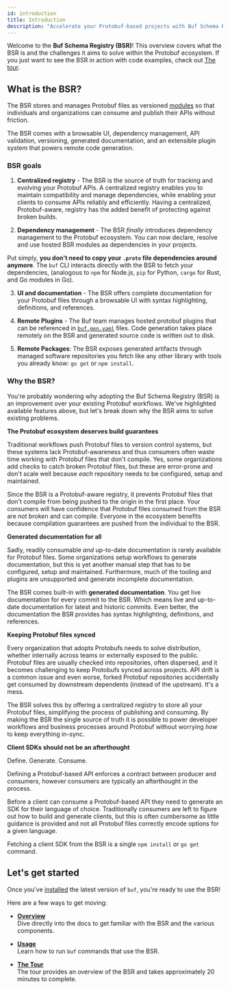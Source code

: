 ```yaml
---
id: introduction
title: Introduction
description: "Accelerate your Protobuf-based projects with Buf Schema Registry - Discover how to leverage this powerful tool to optimize your workflow and unlock new capabilities for your development projects."
---
```


Welcome to the **Buf Schema Registry (BSR)**! This overview covers what the BSR
is and the challenges it aims to solve within the Protobuf ecosystem. If you
just want to see the BSR in action with code examples, check out
[The tour](../tutorials/getting-started-with-buf-cli.md).

## What is the BSR?

The BSR stores and manages Protobuf files as versioned
[modules](overview.mdx#modules) so that individuals and organizations can
consume and publish their APIs without friction.

The BSR comes with a browsable UI, dependency management, API validation,
versioning, generated documentation, and an extensible plugin system that powers
remote code generation.

### BSR goals

1. **Centralized registry** - The BSR is the source of truth for tracking and
   evolving your Protobuf APIs. A centralized registry enables you to maintain
   compatibility and manage dependencies, while enabling your clients to consume
   APIs reliably and efficiently. Having a centralized, Protobuf-aware, registry
   has the added benefit of protecting against broken builds.

2. **Dependency management** - The BSR _finally_ introduces dependency
   management to the Protobuf ecosystem. You can now declare, resolve and use
   hosted BSR modules as dependencies in your projects.

Put simply, **you don't need to copy your `.proto` file dependencies around
anymore**. The `buf` CLI interacts directly with the BSR to fetch your
dependencies, (analogous to `npm` for Node.js, `pip` for Python, `cargo` for
Rust, and Go modules in Go).

3. **UI and documentation** - The BSR offers complete documentation for your
   Protobuf files through a browsable UI with syntax highlighting, definitions,
   and references.

4. **Remote Plugins** - The Buf team manages hosted protobuf plugins that can
   be referenced in [`buf.gen.yaml`][buf-gen-yaml] files. Code generation takes
   place remotely on the BSR and generated source code is written out to disk.

5. **Remote Packages**: The BSR exposes generated artifacts through managed
   software repositories you fetch like any other library with tools you already
   know: `go get` or `npm install`.

### Why the BSR?

You're probably wondering why adopting the Buf Schema Registry (BSR) is an
improvement over your existing Protobuf workflows. We've highlighted available 
features above, but let's break down why the BSR aims to solve existing problems.

**The Protobuf ecosystem deserves build guarantees**

Traditional workflows push Protobuf files to version control systems, but these
systems lack Protobuf-awareness and thus consumers often waste time working with
Protobuf files that don't compile. Yes, some organizations add checks to catch
broken Protobuf files, but these are error-prone and don't scale well because
_each_ repository needs to be configured, setup and maintained.

Since the BSR is a Protobuf-aware registry, it prevents Protobuf files that
don't compile from being pushed to the origin in the first place. Your consumers
will have confidence that Protobuf files consumed from the BSR are not broken
and can compile. Everyone in the ecosystem benefits because compilation
guarantees are pushed from the individual to the BSR.

**Generated documentation for all**

Sadly, readily consumable _and_ up-to-date documentation is rarely available for
Protobuf files. Some organizations setup workflows to generate documentation,
but this is yet another manual step that has to be configured, setup and
maintained. Furthermore, much of the tooling and plugins are unsupported and
generate incomplete documentation.

The BSR comes built-in with **generated documentation**. You get live
documentation for every commit to the BSR. Which means live and up-to-date
documentation for latest and historic commits. Even better, the documentation
the BSR provides has syntax highlighting, definitions, and references.

**Keeping Protobuf files synced**

Every organization that adopts Protobufs needs to solve distribution, whether
internally across teams or externally exposed to the public. Protobuf files are
usually checked into repositories, often dispersed, and it becomes challenging
to keep Protobufs synced across projects. API drift is a common issue and even
worse, forked Protobuf repositories accidentally get consumed by downstream
dependents (instead of the upstream). It's a mess.

The BSR solves this by offering a centralized registry to store all your
Protobuf files, simplifying the process of publishing and consuming. By making
the BSR the single source of truth it is possible to power developer workflows
and business processes around Protobuf without worrying _how_ to keep everything
in-sync.

**Client SDKs should not be an afterthought**

Define. Generate. Consume.

Defining a Protobuf-based API enforces a contract between producer and
consumers, however consumers are typically an afterthought in the process.

Before a client can consume a Protobuf-based API they need to generate an SDK
for their language of choice. Traditionally consumers are left to figure out how
to build and generate clients, but this is often cumbersome as little guidance
is provided and not all Protobuf files correctly encode options for a given
language.

Fetching a client SDK from the BSR is a single `npm install` or `go get`
command.

## Let's get started

Once you've [installed](../installation.mdx) the latest version of `buf`, you're
ready to use the BSR!

Here are a few ways to get moving:

- **[Overview](overview.mdx)** <br/> Dive directly into the docs to get familiar
  with the BSR and the various components.

- **[Usage](usage.mdx)** <br/> Learn how to run `buf` commands that use the BSR.

- **[The Tour](/tutorials/getting-started-with-bsr.md)** <br/> The tour provides an overview of
  the BSR and takes approximately 20 minutes to complete.

[buf-gen-yaml]: /configuration/v1/buf-gen-yaml#plugins
